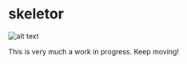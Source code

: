 # skeletor

![alt text](https://ih0.redbubble.net/image.119430608.2298/sticker,375x360-bg,ffffff.u2.png "Skeletor")

This is very much a work in progress. Keep moving!
